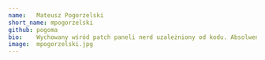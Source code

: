 ```yaml
---
name:   Mateusz Pogorzelski
short_name: mpogorzelski
github: pogoma
bio:    Wychowany wśród patch paneli nerd uzależniony od kodu. Absolwent Politechniki Poznańskiej. Na co dzień full stack developer w zespole Eximee. Pasjonat inżynierii wstecznej i przetwarzania języka naturalnego.
image:  mpogorzelski.jpg
---
```


